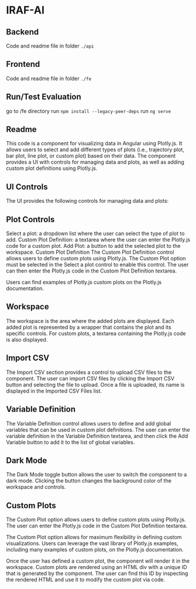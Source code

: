 # IRAF-AI

## Backend 
Code and readme file in folder `./api`

## Frontend 
Code and readme file in folder `./fe`

## Run/Test Evaluation
go to /fe directory
run `npm install --legacy-peer-deps`
run `ng serve`

## Readme
This code is a component for visualizing data in Angular using Plotly.js. It allows users to select and add different types of plots (i.e., trajectory plot, bar plot, line plot, or custom plot) based on their data. The component provides a UI with controls for managing data and plots, as well as adding custom plot definitions using Plotly.js.

## UI Controls
The UI provides the following controls for managing data and plots:

## Plot Controls
Select a plot: a dropdown list where the user can select the type of plot to add.
Custom Plot Definition: a textarea where the user can enter the Plotly.js code for a custom plot.
Add Plot: a button to add the selected plot to the workspace.
Custom Plot Definition
The Custom Plot Definition control allows users to define custom plots using Plotly.js. The Custom Plot option must be selected in the Select a plot control to enable this control. The user can then enter the Plotly.js code in the Custom Plot Definition textarea.

Users can find examples of Plotly.js custom plots on the Plotly.js documentation.

## Workspace
The workspace is the area where the added plots are displayed. Each added plot is represented by a wrapper that contains the plot and its specific controls. For custom plots, a textarea containing the Plotly.js code is also displayed.

## Import CSV
The Import CSV section provides a control to upload CSV files to the component. The user can import CSV files by clicking the Import CSV button and selecting the file to upload. Once a file is uploaded, its name is displayed in the Imported CSV Files list.

## Variable Definition
The Variable Definition control allows users to define and add global variables that can be used in custom plot definitions. The user can enter the variable definition in the Variable Definition textarea, and then click the Add Variable button to add it to the list of global variables.

## Dark Mode
The Dark Mode toggle button allows the user to switch the component to a dark mode. Clicking the button changes the background color of the workspace and controls.

## Custom Plots
The Custom Plot option allows users to define custom plots using Plotly.js. The user can enter the Plotly.js code in the Custom Plot Definition textarea.

The Custom Plot option allows for maximum flexibility in defining custom visualizations. Users can leverage the vast library of Plotly.js examples, including many examples of custom plots, on the Plotly.js documentation.

Once the user has defined a custom plot, the component will render it in the workspace. Custom plots are rendered using an HTML div with a unique ID that is generated by the component. The user can find this ID by inspecting the rendered HTML and use it to modify the custom plot via code.

